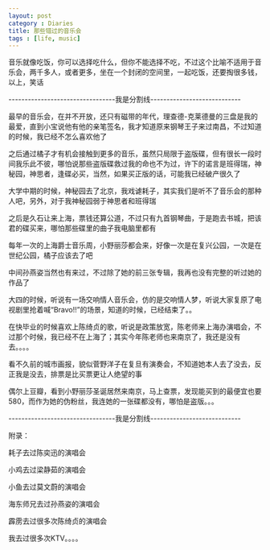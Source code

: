 ```yaml
---
layout: post
category : Diaries
title: 那些错过的音乐会
tags : [life, music]
---
```


音乐就像吃饭，你可以选择吃什么，但你不能选择不吃，不过这个比喻不适用于音乐会，两千多人，或者更多，坐在一个封闭的空间里，一起吃饭，还要掏很多钱，以上，笑话

---------------------------------我是分割线----------------------------

最早的音乐会，在并不开放，还只有磁带的年代，理查德-克莱德曼的三盘是我的最爱，直到小宝说他有他的亲笔签名，我才知道原来钢琴王子来过南昌，不过知道的时候，我已经不怎么喜欢他了

之后通过橘子才有机会接触到更多的音乐，虽然只局限于盗版碟，但有很长一段时间我乐此不彼，哪怕说那些盗版碟救过我的命也不为过，许下的诺言是班得瑞，神秘园，神思者，逢碟必买，当然，如果买正版的话，可能我已经破产很久了

大学中期的时候，神秘园去了北京，我戏谑耗子，其实我们是听不了音乐会的那种人吧，另外，对于我神秘园弱于神思者和班得瑞

之后是久石让来上海，票钱还算公道，不过只有九首钢琴曲，于是跑去书城，把该君的碟买来，哪怕那些碟里的曲子我电脑里都有

每年一次的上海爵士音乐周，小野丽莎都会来，好像一次是在复兴公园，一次是在世纪公园，橘子应该去了吧

中间孙燕姿当然也有来过，不过除了她的前三张专辑，我再也没有完整的听过她的作品了

大四的时候，听说有一场交响情人音乐会，仿的是交响情人梦，听说大家复原了电视剧里抢着喊“Bravo!!”的场景，知道的时候，已经结束了。。

在快毕业的时候喜欢上陈绮贞的歌，听说是政策放宽，陈老师来上海办演唱会，不过那个时候，我已经不在上海了；其实今年陈老师也来南京了，我还是没有去。。。。

看不久前的城市画报，貌似菅野洋子在复旦有演奏会，不知道她本人去了没去，反正我是没去，排票是比买票更让人绝望的事

偶尔上豆瓣，看到小野丽莎圣诞居然来南京，马上查票，发现能买到的最便宜也要580，而作为她的伪粉丝，我连她的一张碟都没有，哪怕是盗版。。。

---------------------------------我是分割线----------------------------

附录：

耗子去过陈奕迅的演唱会

小鸡去过梁静茹的演唱会

小鱼去过莫文蔚的演唱会

海东师兄去过孙燕姿的演唱会

霹雳去过很多次陈绮贞的演唱会

我去过很多次KTV。。。。